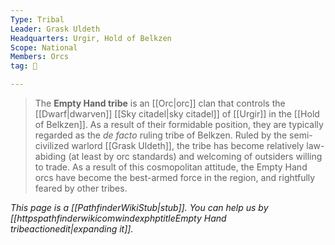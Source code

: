 ```yaml
---
Type: Tribal
Leader: Grask Uldeth
Headquarters: Urgir, Hold of Belkzen
Scope: National
Members: Orcs
tag: 👥

---
```


> The **Empty Hand tribe** is an [[Orc|orc]] clan that controls the [[Dwarf|dwarven]] [[Sky citadel|sky citadel]] of [[Urgir]] in the [[Hold of Belkzen]]. As a result of their formidable position, they are typically regarded as the *de facto* ruling tribe of Belkzen. 
> Ruled by the semi-civilized warlord [[Grask Uldeth]], the tribe has become relatively law-abiding (at least by orc standards) and welcoming of outsiders willing to trade. As a result of this cosmopolitan attitude, the Empty Hand orcs have become the best-armed force in the region, and rightfully feared by other tribes.



*This page is a [[PathfinderWikiStub|stub]]. You can help us by [[httpspathfinderwikicomwindexphptitleEmpty Hand tribeactionedit|expanding it]].*







